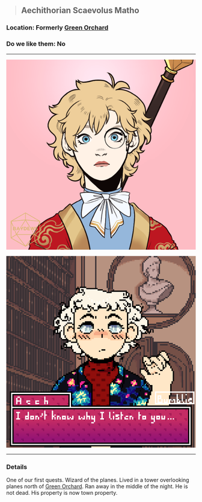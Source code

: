 >## Aechithorian Scaevolus Matho

### Location: Formerly [Green Orchard](../../Locations/Green%20Orchard.md)

### Do we like them: No

***

![npc-matho](../../../Templates/images/npc-matho.png)

![npc-matho-2](../../../Templates/images/npc-matho-2.png)

***

### Details

One of our first quests. Wizard of the planes. Lived in a tower overlooking planes north of [Green Orchard](../../Locations/Green%20Orchard.md). Ran away in the middle of the night. He is not dead. His property is now town property.